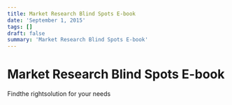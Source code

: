 ```yaml
---
title: Market Research Blind Spots E-book
date: 'September 1, 2015'
tags: []
draft: false
summary: 'Market Research Blind Spots E-book'
---
```


# Market Research Blind Spots E-book

Findthe rightsolution for your needs
